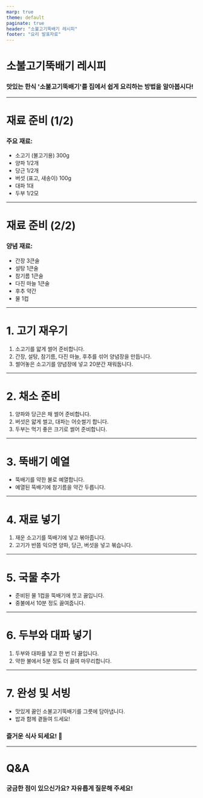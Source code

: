 ```yaml
---
marp: true
theme: default
paginate: true
header: "소불고기뚝배기 레시피"
footer: "요리 발표자료"
---
```


# 소불고기뚝배기 레시피

### 맛있는 한식 '소불고기뚝배기'를 집에서 쉽게 요리하는 방법을 알아봅시다!

---

# 재료 준비 (1/2)

### 주요 재료:
- 소고기 (불고기용) 300g
- 양파 1/2개
- 당근 1/2개
- 버섯 (표고, 새송이) 100g
- 대파 1대
- 두부 1/2모

---

# 재료 준비 (2/2)

### 양념 재료:
- 간장 3큰술
- 설탕 1큰술
- 참기름 1큰술
- 다진 마늘 1큰술
- 후추 약간
- 물 1컵

---

# 1. 고기 재우기

1. 소고기를 얇게 썰어 준비합니다.
2. 간장, 설탕, 참기름, 다진 마늘, 후추를 섞어 양념장을 만듭니다.
3. 썰어놓은 소고기를 양념장에 넣고 20분간 재워둡니다.

---

# 2. 채소 준비

1. 양파와 당근은 채 썰어 준비합니다.
2. 버섯은 얇게 썰고, 대파는 어슷썰기 합니다.
3. 두부는 먹기 좋은 크기로 썰어 준비합니다.

---

# 3. 뚝배기 예열

- 뚝배기를 약한 불로 예열합니다.
- 예열된 뚝배기에 참기름을 약간 두릅니다.

---

# 4. 재료 넣기

1. 재운 소고기를 뚝배기에 넣고 볶아줍니다.
2. 고기가 반쯤 익으면 양파, 당근, 버섯을 넣고 볶습니다.

---

# 5. 국물 추가

- 준비된 물 1컵을 뚝배기에 붓고 끓입니다.
- 중불에서 10분 정도 끓여줍니다.

---

# 6. 두부와 대파 넣기

1. 두부와 대파를 넣고 한 번 더 끓입니다.
2. 약한 불에서 5분 정도 더 끓여 마무리합니다.

---

# 7. 완성 및 서빙

- 맛있게 끓인 소불고기뚝배기를 그릇에 담아냅니다.
- 밥과 함께 곁들여 드세요!

### 즐거운 식사 되세요! 🍲

---

# Q&A

### 궁금한 점이 있으신가요? 자유롭게 질문해 주세요!
